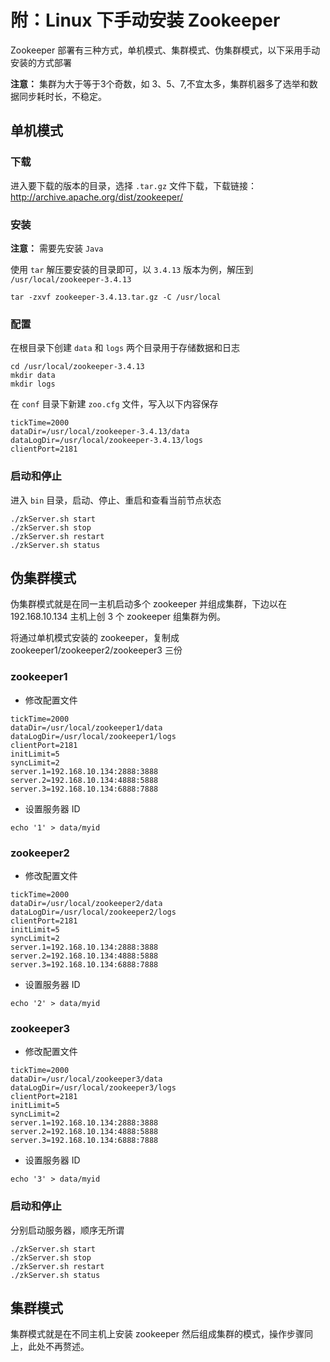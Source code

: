 # 附：Linux 下手动安装 Zookeeper

Zookeeper 部署有三种方式，单机模式、集群模式、伪集群模式，以下采用手动安装的方式部署

**注意：** 集群为大于等于3个奇数，如 3、5、7,不宜太多，集群机器多了选举和数据同步耗时长，不稳定。

## 单机模式

### 下载

进入要下载的版本的目录，选择 `.tar.gz` 文件下载，下载链接：http://archive.apache.org/dist/zookeeper/

### 安装

**注意：** 需要先安装 `Java`

使用 `tar` 解压要安装的目录即可，以 `3.4.13` 版本为例，解压到 `/usr/local/zookeeper-3.4.13`

```
tar -zxvf zookeeper-3.4.13.tar.gz -C /usr/local
```

### 配置

在根目录下创建 `data` 和 `logs` 两个目录用于存储数据和日志

```
cd /usr/local/zookeeper-3.4.13
mkdir data
mkdir logs
```

在 `conf` 目录下新建 `zoo.cfg` 文件，写入以下内容保存

```
tickTime=2000
dataDir=/usr/local/zookeeper-3.4.13/data
dataLogDir=/usr/local/zookeeper-3.4.13/logs
clientPort=2181
```

### 启动和停止

进入 `bin` 目录，启动、停止、重启和查看当前节点状态

```
./zkServer.sh start
./zkServer.sh stop
./zkServer.sh restart
./zkServer.sh status
```

## 伪集群模式

伪集群模式就是在同一主机启动多个 zookeeper 并组成集群，下边以在 192.168.10.134 主机上创 3 个 zookeeper 组集群为例。

将通过单机模式安装的 zookeeper，复制成 zookeeper1/zookeeper2/zookeeper3 三份

### zookeeper1

- 修改配置文件

```
tickTime=2000
dataDir=/usr/local/zookeeper1/data
dataLogDir=/usr/local/zookeeper1/logs
clientPort=2181
initLimit=5
syncLimit=2
server.1=192.168.10.134:2888:3888
server.2=192.168.10.134:4888:5888
server.3=192.168.10.134:6888:7888
```

- 设置服务器 ID

```
echo '1' > data/myid
```

### zookeeper2

- 修改配置文件

```
tickTime=2000
dataDir=/usr/local/zookeeper2/data
dataLogDir=/usr/local/zookeeper2/logs
clientPort=2181
initLimit=5
syncLimit=2
server.1=192.168.10.134:2888:3888
server.2=192.168.10.134:4888:5888
server.3=192.168.10.134:6888:7888
```

- 设置服务器 ID

```
echo '2' > data/myid
```

### zookeeper3

- 修改配置文件

```
tickTime=2000
dataDir=/usr/local/zookeeper3/data
dataLogDir=/usr/local/zookeeper3/logs
clientPort=2181
initLimit=5
syncLimit=2
server.1=192.168.10.134:2888:3888
server.2=192.168.10.134:4888:5888
server.3=192.168.10.134:6888:7888
```

- 设置服务器 ID

```
echo '3' > data/myid
```

### 启动和停止

分别启动服务器，顺序无所谓

```
./zkServer.sh start
./zkServer.sh stop
./zkServer.sh restart
./zkServer.sh status
```

## 集群模式

集群模式就是在不同主机上安装 zookeeper 然后组成集群的模式，操作步骤同上，此处不再赘述。